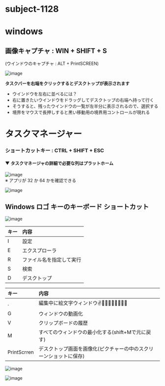 # subject-1128
# windows
## 画像キャプチャ : WIN + SHIFT + S
(ウインドウのキャプチャ : ALT + PrintSCREEN)

![image](https://user-images.githubusercontent.com/89338401/143732857-5716d7a2-70e8-4928-a2a9-8305901ec095.png)

**タスクバーを右端をクリックするとデスクトップが表示されます**

  - ウインドウを左右に並べるには？
  - 右に置きたいウインドウをドラッグしてデスクトップの右端へ持って行く
  - そうすると、残ったウインドウの一覧が左半分に表示されるので、選択する
  - 境界をマウスで長押しすると黒い移動用の境界用コントロールが現れる

# タスクマネージャー
### ショートカットキー : CTRL + SHIFT + ESC
#### ▼ タスクマネージャの詳細で必要な列はプラットホーム
![image](https://user-images.githubusercontent.com/1501327/143733802-d39c8668-99da-41af-b6e9-9ab342f3a179.png)\
※ アプリが 32 か 64 かを確認できる

![image](https://user-images.githubusercontent.com/1501327/143733976-162e2e79-1d81-40b4-aa52-9dde6ba06fba.png)

## Windows ロゴ キーのキーボード ショートカット

![image](https://user-images.githubusercontent.com/1501327/145702847-13755607-f7cc-4964-82a9-3d922f6d1e37.png)

| キー | 内容
| :--- | :--- 
| I | 設定
| E | エクスプローラ
| R | ファイル名を指定して実行
| S | 検索
| D | デスクトップ

| キー | 内容 
| :--- | :--- 
| . | 編集中に絵文字ウィンドウ✌🤞😉😎🎶😢😢💖😜
| G | ウィンドウの動画化
| V | クリップボードの履歴
| M | すべてのウィンドウの最小化する(shift+Mで元に戻す)
| PrintScrren | デスクトップ画面を画像化(ピクチャーの中のスクリーンショットに保存)

![image](https://user-images.githubusercontent.com/89338401/146666973-68c9f350-262b-416e-bdfc-d0313853fecd.png)

![image](https://user-images.githubusercontent.com/89338401/146667108-65f7e4e3-498a-4011-82a4-ae0fd2503079.png)


